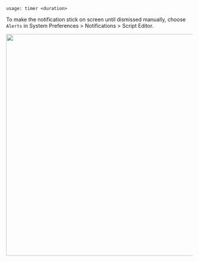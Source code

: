 ```
usage: timer <duration>
```

To make the notification stick on screen until dismissed manually, choose
`Alerts` in System Preferences > Notifications > Script Editor.

<img src="https://i.imgur.com/zLSTCpa.png" width=600>
